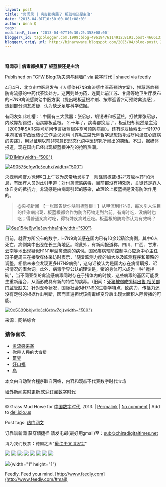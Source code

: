 ```yaml
--- 
layout: post 
title: "奇闻录 | 病毒都换届了 板蓝根还是主治" 
date: '2013-04-07T10:30:00.001+08:00' 
author: Wenh Q
tags:
modified\_time: '2013-04-07T10:30:20.358+08:00' 
blogger\_id: tag:blogger.com,1999:blog-4961947611491238191.post-4666131797016243247
blogger\_orig\_url: http://binaryware.blogspot.com/2013/04/blog-post\_2015.html
---
```



 
<div class="article">

<div class="header">

**奇闻录 | 病毒都换届了 板蓝根还是主治**

</div>

<div class="source">

Published on ["GFW Blog(功夫网与翻墙)" via
数字时代](http://feedproxy.google.com/~r/chinagfwblog/~3/NsSQI_JVB54/) |
shared via [feedly](http://www.feedly.com)

</div>

<div>

4月4日，北京市中医局发布《人感染H7N9禽流感中医药预防方案》，推荐两款预防禽流感的中药代茶饮处方。这两则处方药，连同此前江苏、甘肃等地卫生厅发布的H7N9禽流感防治中医方案（提出喝板蓝根冲剂、按摩迎香穴可预防禽流感），遭到部分网友质疑，认为缺乏足够科学依据。<span></span>

有网友如此吐槽：1.中国有三大武器：张绍忠，胡锡进和板蓝根。打仗靠张绍忠，内政靠胡锡进，治病靠板蓝根。
2.十年了，病毒都换届了，板蓝根却毅然是主治（2003年SARS期间坊间传言板蓝根冲剂可预防病毒）。还有网友检索出一份1970年湖北省中西医结合工作会议资料《靠毛主席光辉哲学思想指导治疗风湿性心脏病的实践》，用以证明以前非常意识形态化的中医研究所闹出的笑话。不过，据媒体报道，现在国内已经出现板蓝根冲剂的抢购热潮。

[![D1Mm](https://qiwen.lu/wp-content/uploads/D1Mm.jpg){width="500"}](https://qiwen.lu/14257.html/d1mm)

[![490575cfgw1e3euhx](https://qiwen.lu/wp-content/uploads/490575cfgw1e3euhx.jpg){width="500"}](https://qiwen.lu/14257.html/490575cfgw1e3euhx)

央视新闻官方微博5日上午较为反常地发布了一则强调板蓝根非"万能神药"的消息，有医疗人员对此引申道：对付禽流感病毒，目前都没有特效药，关键还是靠人体自身的抵抗力。禽流感是由病毒引起的感染，故理论上板蓝根是没有防治作用的。

> @央视新闻：【一张图告诉你啥叫板蓝根！】从甲流到H7N9，每次引人注目的传染病出现，板蓝根都会作为防治药物走到台前。有病时吃，没病时也吃；得普通疾病时吃，得特殊疾病时还吃。板蓝根的防病你认为有效吗？

 [![6ee154e6jw1e3evrhha1hj](https://qiwen.lu/wp-content/uploads/6ee154e6jw1e3evrhha1hj.jpg){width="500"}](https://qiwen.lu/14257.html/6ee154e6jw1e3evrhha1hj)

目前，就官方所公布的数字，H7N9禽流感在国内已有10余起确诊病例，其中6人死亡，病例集中出现在长三角地区。除此外，有新闻报道称，四川、广西、甘肃、云南等地出现疑似H1N1甲型禽流感的病例。国家疾病预防控制中心应急中心主任冯子健周三在接受媒体采访时表示，"随着监测力度的加大以及监测程序和策略的调整，相信未来会发现更多H7N9病例"，这句话被认为是国内存在病情瞒报、迟报情况的潜台词。此外，病毒学界公认的理论是，猪的身体可以成为一种"搅拌碗"，当不同亚型的禽流感病毒同时存在于猪体内的时候，这些病毒的基因可能发生重新组合，从而形成具有新的特性的病毒。（旧闻：[死猪被做成饲料出售
相关部门监管缺失](http://v.ku6.com/show/W5TcCO4ZVGcBfM9V.html)）针对现今状况，国际社会对H7N9的生物学特点、致病力、传播力还没有足够的根据作出判断，因而普遍担忧该病毒经变异后出现大面积人际传播的可能。

[![9e5389bbjw1e3el6rbw7cj](https://qiwen.lu/wp-content/uploads/9e5389bbjw1e3el6rbw7cj.jpg){width="500"}](https://qiwen.lu/14257.html/9e5389bbjw1e3el6rbw7cj)

来源：网络综合

<div>

<div>

### 猜你喜欢

-   [禽流感来袭](https://qiwen.lu/14178.html)
-   [你是人民的大救星](https://qiwen.lu/14226.html)
-   [噩梦](https://qiwen.lu/14036.html)
-   [好口福](https://qiwen.lu/14055.html)
-   [鸟](https://qiwen.lu/14174.html)

</div>

</div>

本文由自动聚合程序取自网络，内容和观点不代表数字时代立场

[墙外新闻实时更新 欢迎订阅数字时代](http://eepurl.com/msuvD)










------------------------------------------------------------------------

© Grass Mud Horse for
[中国数字时代](https://kexueshangwang.info/chinese), 2013. |
[Permalink](https://kexueshangwang.info/chinese/2013/04/%e5%a5%87%e9%97%bb%e5%bd%95-%e7%97%85%e6%af%92%e9%83%bd%e6%8d%a2%e5%b1%8a%e4%ba%86-%e6%9d%bf%e8%93%9d%e6%a0%b9%e8%bf%98%e6%98%af%e4%b8%bb%e6%b2%bb/)
| [No
comment](https://kexueshangwang.info/chinese/2013/04/%e5%a5%87%e9%97%bb%e5%bd%95-%e7%97%85%e6%af%92%e9%83%bd%e6%8d%a2%e5%b1%8a%e4%ba%86-%e6%9d%bf%e8%93%9d%e6%a0%b9%e8%bf%98%e6%98%af%e4%b8%bb%e6%b2%bb/#comments)
| Add to
[del.icio.us](http://del.icio.us/post?url=https://kexueshangwang.info/chinese/2013/04/%e5%a5%87%e9%97%bb%e5%bd%95-%e7%97%85%e6%af%92%e9%83%bd%e6%8d%a2%e5%b1%8a%e4%ba%86-%e6%9d%bf%e8%93%9d%e6%a0%b9%e8%bf%98%e6%98%af%e4%b8%bb%e6%b2%bb/&title=%E5%A5%87%E9%97%BB%E5%BD%95%20%7C%20%E7%97%85%E6%AF%92%E9%83%BD%E6%8D%A2%E5%B1%8A%E4%BA%86%20%E6%9D%BF%E8%93%9D%E6%A0%B9%E8%BF%98%E6%98%AF%E4%B8%BB%E6%B2%BB)

Post tags:
[热门网文](https://kexueshangwang.info/chinese/tag/%e7%83%ad%e9%97%a8%e7%bd%91%e6%96%87/?category=10466)

订靠谱新闻 获穿墙捷径
请发电邮(最好用gmail)至：<sub@chinadigitaltimes.net>

请为我们投票：德国之声"[最佳中文博客奖](https://thebobs.com/chinese/category/2013/best-blog-chinese-2013/)"


<div>

[![](http://feeds.feedburner.com/~ff/chinagfwblog?d=yIl2AUoC8zA)](http://feeds.feedburner.com/~ff/chinagfwblog?a=NsSQI_JVB54:dhbMytv96Yg:yIl2AUoC8zA)
[![](http://feeds.feedburner.com/~ff/chinagfwblog?i=NsSQI_JVB54:dhbMytv96Yg:-BTjWOF_DHI)](http://feeds.feedburner.com/~ff/chinagfwblog?a=NsSQI_JVB54:dhbMytv96Yg:-BTjWOF_DHI)
[![](http://feeds.feedburner.com/~ff/chinagfwblog?i=NsSQI_JVB54:dhbMytv96Yg:F7zBnMyn0Lo)](http://feeds.feedburner.com/~ff/chinagfwblog?a=NsSQI_JVB54:dhbMytv96Yg:F7zBnMyn0Lo)
[![](http://feeds.feedburner.com/~ff/chinagfwblog?i=NsSQI_JVB54:dhbMytv96Yg:V_sGLiPBpWU)](http://feeds.feedburner.com/~ff/chinagfwblog?a=NsSQI_JVB54:dhbMytv96Yg:V_sGLiPBpWU)
[![](http://feeds.feedburner.com/~ff/chinagfwblog?d=qj6IDK7rITs)](http://feeds.feedburner.com/~ff/chinagfwblog?a=NsSQI_JVB54:dhbMytv96Yg:qj6IDK7rITs)
[![](http://feeds.feedburner.com/~ff/chinagfwblog?d=l6gmwiTKsz0)](http://feeds.feedburner.com/~ff/chinagfwblog?a=NsSQI_JVB54:dhbMytv96Yg:l6gmwiTKsz0)
[![](http://feeds.feedburner.com/~ff/chinagfwblog?i=NsSQI_JVB54:dhbMytv96Yg:gIN9vFwOqvQ)](http://feeds.feedburner.com/~ff/chinagfwblog?a=NsSQI_JVB54:dhbMytv96Yg:gIN9vFwOqvQ)
[![](http://feeds.feedburner.com/~ff/chinagfwblog?d=TzevzKxY174)](http://feeds.feedburner.com/~ff/chinagfwblog?a=NsSQI_JVB54:dhbMytv96Yg:TzevzKxY174)

</div>

![](http://feeds.feedburner.com/~r/chinagfwblog/~4/NsSQI_JVB54){width="1"
height="1"}

</div>




</div>

<div class="footer">

Feedly. Feed your mind.
[http://www.feedly.com](http://www.feedly.com/#mail)

</div>
